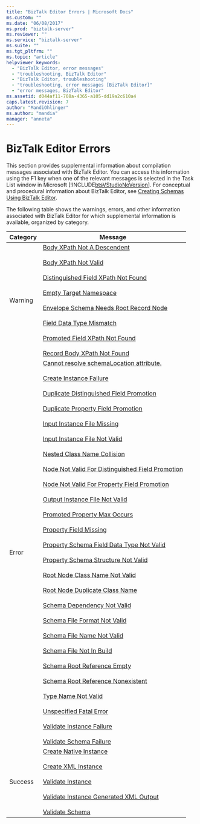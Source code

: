 ```yaml
---
title: "BizTalk Editor Errors | Microsoft Docs"
ms.custom: ""
ms.date: "06/08/2017"
ms.prod: "biztalk-server"
ms.reviewer: ""
ms.service: "biztalk-server"
ms.suite: ""
ms.tgt_pltfrm: ""
ms.topic: "article"
helpviewer_keywords: 
  - "BizTalk Editor, error messages"
  - "troubleshooting, BizTalk Editor"
  - "BizTalk Editor, troubleshooting"
  - "troubleshooting, error messages [BizTalk Editor]"
  - "error messages, BizTalk Editor"
ms.assetid: d044af11-708a-4365-a105-dd19a2c610a4
caps.latest.revision: 7
author: "MandiOhlinger"
ms.author: "mandia"
manager: "anneta"
---
```

# BizTalk Editor Errors
This section provides supplemental information about compilation messages associated with BizTalk Editor. You can access this information using the F1 key when one of the relevant messages is selected in the Task List window in Microsoft [!INCLUDE[btsVStudioNoVersion](../includes/btsvstudionoversion-md.md)]. For conceptual and procedural information about BizTalk Editor, see [Creating Schemas Using BizTalk Editor](../core/creating-schemas-using-biztalk-editor.md).  
  
 The following table shows the warnings, errors, and other information associated with BizTalk Editor for which supplemental information is available, organized by category.  
  
|Category|Message|  
|--------------|-------------|  
|Warning|[Body XPath Not A Descendent](../core/warning-body-xpath-not-a-descendent.md)<br /><br /> [Body XPath Not Valid](../core/warning-body-xpath-not-valid.md)<br /><br /> [Distinguished Field XPath Not Found](../core/warning-distinguished-field-xpath-not-found.md)<br /><br /> [Empty Target Namespace](../core/warning-empty-target-namespace.md)<br /><br /> [Envelope Schema Needs Root Record Node](../core/warning-envelope-schema-needs-root-record-node.md)<br /><br /> [Field Data Type Mismatch](../core/warning-field-data-type-mismatch.md)<br /><br /> [Promoted Field XPath Not Found](../core/warning-promoted-field-xpath-not-found.md)<br /><br /> [Record Body XPath Not Found](../core/warning-record-body-xpath-not-found.md)|  
|Error|[Cannot resolve schemaLocation attribute.](../core/error-cannot-resolve-schemalocation-attribute.md)<br /><br /> [Create Instance Failure](../core/error-create-instance-failure.md)<br /><br /> [Duplicate Distinguished Field Promotion](../core/error-duplicate-distinguished-field-promotion.md)<br /><br /> [Duplicate Property Field Promotion](../core/error-duplicate-property-field-promotion.md)<br /><br /> [Input Instance File Missing](../core/error-input-instance-file-missing.md)<br /><br /> [Input Instance File Not Valid](../core/error-input-instance-file-not-valid.md)<br /><br /> [Nested Class Name Collision](../core/error-nested-class-name-collision.md)<br /><br /> [Node Not Valid For Distinguished Field Promotion](../core/error-node-not-valid-for-distinguished-field-promotion.md)<br /><br /> [Node Not Valid For Property Field Promotion](../core/error-node-not-valid-for-property-field-promotion.md)<br /><br /> [Output Instance File Not Valid](../core/error-output-instance-file-not-valid.md)<br /><br /> [Promoted Property Max Occurs](../core/error-promoted-property-max-occurs.md)<br /><br /> [Property Field Missing](../core/error-property-field-missing.md)<br /><br /> [Property Schema Field Data Type Not Valid](../core/error-property-schema-field-data-type-not-valid.md)<br /><br /> [Property Schema Structure Not Valid](../core/error-property-schema-structure-not-valid.md)<br /><br /> [Root Node Class Name Not Valid](../core/error-root-node-class-name-not-valid.md)<br /><br /> [Root Node Duplicate Class Name](../core/error-root-node-duplicate-class-name.md)<br /><br /> [Schema Dependency Not Valid](../core/error-schema-dependency-not-valid.md)<br /><br /> [Schema File Format Not Valid](../core/error-schema-file-format-not-valid.md)<br /><br /> [Schema File Name Not Valid](../core/error-schema-file-name-not-valid.md)<br /><br /> [Schema File Not In Build](../core/error-schema-file-not-in-build.md)<br /><br /> [Schema Root Reference Empty](../core/error-schema-root-reference-empty.md)<br /><br /> [Schema Root Reference Nonexistent](../core/error-schema-root-reference-nonexistent.md)<br /><br /> [Type Name Not Valid](../core/error-type-name-not-valid.md)<br /><br /> [Unspecified Fatal Error](../core/error-unspecified-fatal-error.md)<br /><br /> [Validate Instance Failure](../core/error-validate-instance-failure.md)<br /><br /> [Validate Schema Failure](../core/error-validate-schema-failure.md)|  
|Success|[Create Native Instance](../core/success-create-native-instance.md)<br /><br /> [Create XML Instance](../core/success-create-xml-instance.md)<br /><br /> [Validate Instance](../core/success-validate-instance.md)<br /><br /> [Validate Instance Generated XML Output](../core/success-validate-instance-generated-xml-output.md)<br /><br /> [Validate Schema](../core/success-validate-schema.md)|
